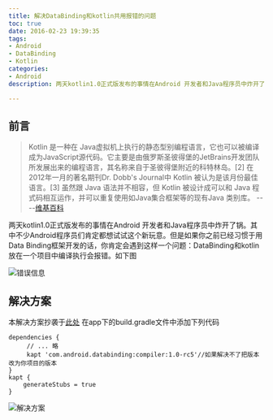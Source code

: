 ```yaml
---
title: 解决DataBinding和kotlin共用报错的问题
toc: true
date: 2016-02-23 19:39:35
tags:
- Android 
- DataBinding
- Kotlin
categories:
- Android
description: 两天kotlin1.0正式版发布的事情在Android 开发者和Java程序员中炸开了锅。其中不少Android程序员们肯定都想试试这个新玩意。但是如果你之前已经习惯于用Data Binding框架开发的话，你肯定会遇到这样一个问题：DataBinding和kotlin放在一个项目中编译执行会报错。

---
```

## 前言
> Kotlin 是一种在 Java虚拟机上执行的静态型别编程语言，它也可以被编译成为JavaScript源代码。它主要是由俄罗斯圣彼得堡的JetBrains开发团队所发展出来的编程语言，其名称来自于圣彼得堡附近的科特林岛。[2] 在2012年一月的著名期刊Dr. Dobb's Journal中 Kotlin 被认为是该月份最佳语言。[3] 虽然跟 Java 语法并不相容，但 Kotlin 被设计成可以和 Java 程式码相互运作，并可以重复使用如Java集合框架等的现有Java 类别库。 ----[维基百科](https://zh.wikipedia.org/wiki/Kotlin)

两天kotlin1.0正式版发布的事情在Android 开发者和Java程序员中炸开了锅。其中不少Android程序员们肯定都想试试这个新玩意。但是如果你之前已经习惯于用Data Binding框架开发的话，你肯定会遇到这样一个问题：DataBinding和kotlin放在一个项目中编译执行会报错。如下图

![错误信息](https://francisol-blog.oss-cn-beijing.aliyuncs.com/posts/blogdatabinding-kotlin_error.png)
## 解决方案
本解决方案抄袭于[此处](http://qiita.com/umetsu/items/487d38be86c31ff59075) 在app下的build.gradle文件中添加下列代码
```
dependencies {
     // ... 略 
     kapt 'com.android.databinding:compiler:1.0-rc5'//如果解决不了把版本改为你项目的版本 
} 
kapt { 
    generateStubs = true 
}
```

![解决方案](https://francisol-blog.oss-cn-beijing.aliyuncs.com/posts/blog%E8%A7%A3%E5%86%B3%E6%96%B9%E6%A1%88.png)